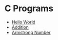 # C Programs

- [Hello World]("https://github.com/SanketKhote99/c-programs/blob/main/hello_world.c")
- [Addition]("https://github.com/SanketKhote99/c-programs/blob/main/addition.c")
- [Armstrong Number]("https://github.com/SanketKhote99/c-programs/blob/main/armstrong.c")